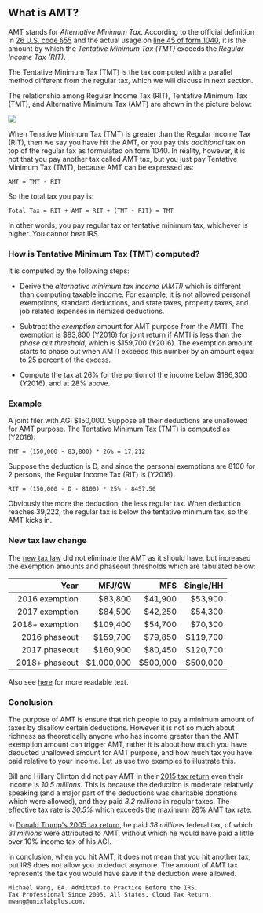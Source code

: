 ## What is AMT?

AMT stands for _Alternative Minimum Tax_. According to the official definition in [26 U.S. code §55](https://www.law.cornell.edu/uscode/text/26/55) and the actual usage on [line 45 of form 1040](https://www.irs.gov/pub/irs-pdf/f1040.pdf), it is the amount by which the _Tentative Minimum Tax (TMT)_ exceeds the _Regular Income Tax (RIT)_.

The Tentative Minimum Tax (TMT) is the tax computed with a parallel method different from the regular tax, which we will discuss in next section.

The relationship among Regular Income Tax (RIT), Tentative Minimum Tax (TMT), and Alternative Minimum Tax (AMT) are shown in the picture below:

<img src="https://docs.google.com/drawings/d/e/2PACX-1vQI9kDhb2-G4VDdnS19MIwtLJIJBU02ygeFdW9YxiXfOL5PM-f_9Gec-YjF96__eG3Vm-CCfKU9L5us/pub?w=391&amp;h=294">

When Tenative Minimum Tax (TMT) is greater than the Regular Income Tax (RIT), then we say you have hit the AMT, or you pay this _additional_ tax on top of the regular tax as formulated on form 1040. In reality, however, it is not that you pay another tax called AMT tax, but you just pay Tentative Minimum Tax (TMT), because AMT can be expressed as:

```
AMT = TMT - RIT
```

So the total tax you pay is:

```
Total Tax = RIT + AMT = RIT + (TMT - RIT) = TMT
```

In other words, you pay regular tax or tentative minimum tax, whichever is higher. You cannot beat IRS.

### How is Tentative Minimum Tax (TMT) computed? 

It is computed by the following steps:

- Derive the _alternative minimum tax income (AMTI)_ which is different than computing taxable income. For example, it is not allowed personal exemptions, standard deductions, and state taxes, property taxes, and job related expenses in itemized deductions.

- Subtract the _exemption_ amount for AMT purpose from the AMTI. The exemption is $83,800 (Y2016) for joint return if AMTI is less than the _phase out threshold_, which is $159,700 (Y2016). The exemption amount starts to phase out when AMTI exceeds this number by an amount equal to 25 percent of the excess. 

- Compute the tax at 26% for the portion of the income below $186,300 (Y2016), and at 28% above.

### Example

A joint filer with AGI $150,000. Suppose all their deductions are unallowed for AMT purpose. The Tentative Minimum Tax (TMT) is computed as (Y2016):

```
TMT = (150,000 - 83,800) * 26% = 17,212
```

Suppose the deduction is D, and since the personal exemptions are 8100 for 2 persons, the Regular Income Tax (RIT) is (Y2016):

```
RIT = (150,000 - D - 8100) * 25% - 8457.50
```

Obviously the more the deduction, the less regular tax. When deduction reaches 39,222, the regular tax is below the tentative minimum tax, so the AMT kicks in. 

### New tax law change

The [new tax law](https://www.congress.gov/bill/115th-congress/house-bill/1/text) did not eliminate the AMT as it should have, but increased the exemption amounts and phaseout thresholds which are tabulated below:

| Year | MFJ/QW | MFS | Single/HH |
| ---: | ---: | ---: | ---: |
| 2016 exemption | $83,800 | $41,900 | $53,900 |
| 2017 exemption | $84,500 | $42,250 | $54,300 |
| 2018+ exemption | $109,400 | $54,700 | $70,300 |
| 2016 phaseout | $159,700 | $79,850 | $119,700 |
| 2017 phaseout | $160,900 | $80,450 | $120,700 |
| 2018+ phaseout | $1,000,000 | $500,000 | $500,000 |

Also see [here](http://docs.house.gov/billsthisweek/20171218/CRPT-115HRPT-466.pdf) for more readable text.

### Conclusion

The purpose of AMT is ensure that rich people to pay a minimum amount of taxes by disallow certain deductions. However it is not so much about richness as theoretically anyone who has income greater than the AMT exemption amount can trigger AMT, rather it is about how much you have deducted unallowed amount for AMT purpose, and how much tax you have paid relative to your income. Let us use two examples to illustrate this.

Bill and Hillary Clinton did not pay AMT in their [2015 tax return](http://www.taxhistory.org/thp/presreturns.nsf/Returns/FCA79776EFA029088525800D005A016C/$file/HR_Clinton_2015.pdf) even their income is _10.5 millions_. This is because the deduction is moderate relatively speaking (and a major part of the deductions was charitable donations which were allowed), and they paid _3.2 millions_ in regular taxes. The effective tax rate is _30.5%_ which exceeds the maximum 28% AMT tax rate.

In [Donald Trump's 2005 tax return](http://www.taxhistory.org/thp/presreturns.nsf/Returns/6ECD0CC206C03A7F852580E90049B2B1/$file/trump2005tax.pdf), he paid _38 millions_ federal tax, of which _31 millions_ were attributed to AMT, without which he would have paid a little over 10% income tax of his AGI.

In conclusion, when you hit AMT, it does not mean that you hit another tax, but IRS does not allow you to deduct anymore. The amount of AMT tax represents the tax you would have save if the deduction were allowed.

```
Michael Wang, EA. Admitted to Practice Before the IRS.
Tax Professional Since 2005, All States. Cloud Tax Return.
mwang@unixlabplus.com.
```
